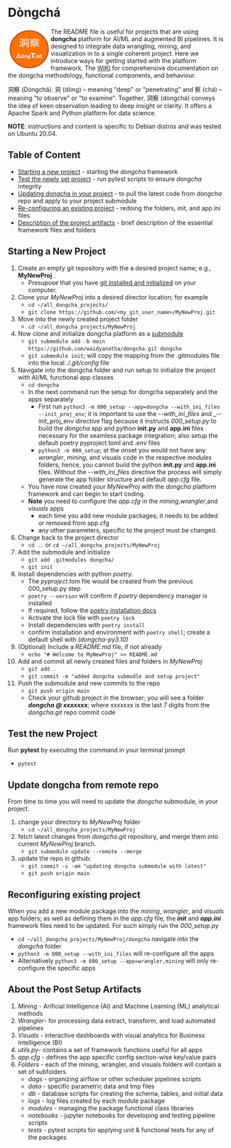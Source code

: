 # Dòngchá

<img align="left" width="100" height="100" src="./img/dongcha_logo_circle.png">

The README file is useful for projects that are using __dongcha__ platform for AI/ML and augmented BI pipelines. It is designed to integrate data wrangling, mining, and visualization in to a single coherent project. Here we introduce ways for getting started with the platform framework. The [WIKI](/wiki) for comprehensive documentation on the dongcha methodology, functional components, and behaviour.

洞察 (Dòngchá): 洞 (dòng) – meaning "deep" or "penetrating" and 察 (chá) – meaning "to observe" or "to examine". Together, 洞察 (dòngchá) conveys the idea of keen observation leading to deep insight or clarity. It offers a Apache Spark and Python platform for data science.

__NOTE__: instructions and content is specific to Debian distros and was tested on Ubuntu 20.04.

## Table of Content
* [Starting a new project](#starting-a-new-project) - starting the _dongcha_ framework 
* [Test the newly set project](#test-the-new-project) - run pytest scripts to ensure _dongcha_ integrity
* [Updating dongcha in your project](#update-dongcha-from-remote-repo) - to pull the latest code from _dongcha_ repo and apply to your project submodule
* [Re-configuring an existing project](#reconfiguring-existing-project) - redoing the folders, init, and app.ini files
* [Description of the project artifacts](#about-the-post-setup-artifacts) - brief description of the essential framework files and folders

## Starting a New Project
1. Create an empty git repository with the a desired project name; e.g., __MyNewProj__ . 
   * Presupose that you have [git installed and initialized]([https://phoenixnap.com/kb/how-to-install-git-on-ubuntu](https://git-scm.com/book/en/v2/Getting-Started-Installing-Git)) on your computer.
1. Clone your _MyNewProj_ into a desired director location; for example
   * ```cd ~/all_dongcha_projects/```
   * ```git clone https://github.com/<my_git_user_name>/MyNewProj.git```
1. Move into the newly created project folder
   * ```cd ~/all_dongcha_projects/MyNewProj```
1. Now clone and initialize dongcha platform as a [submodule](https://github.blog/2016-02-01-working-with-submodules/)
   * ```git submodule add -b main https://github.com/waidyanatha/dongcha.git dongcha```
   * ```git submodule init```; will copy the mapping from the .gitmodules file into the local _./.git/config_ file
1. Navigate into the dongcha folder and run setup to initialize the project with AI/ML functional app classes
   * ```cd dongcha```
   * In the next command run the setup for dongcha separately and the apps separately
      - First run ```python3 -m 000_setup --app=dongcha --with_ini_files --init_proj_env```; it is important to use the _--with_ini_files_ and _--init_proj_env directive flag because it instructs _000_setup.py_ to build the _dongcha_ app and python __init.py__ and __app.ini__ files necessary for the seamless package integration; also setup the default poetry pyproject.toml and _.env_ files 
      - ```python3 -m 000_setup```; at the onset you would not have any _wrangler_, _mining_, and visuals code in the respective _modules_ folders; hence, you cannot build the python __init.py__ and __app.ini__ files. Without  the _--with_ini_files_ directive the process will simply generate the app folder structure and default _app.cfg_ file. 
   * You have now created your _MyNewProj_ with the _dongcha_ platform framework and can begin to start coding.
   * __Note__ you need to configure the _app.cfg_ in the _mining_,_wrangler_,and _visuals_ apps
      - each time you add new module packages; it needs to be added or removed from app.cfg
      - any other parameters, specific to the project must be changed.
1. Change back to the project director
   * ```cd ..``` or ```cd ~/all_dongcha_projects/MyNewProj```
1. Add the submodule and initialize
   * ```git add .gitmodules dongcha/```
   * ```git init```
1. Install dependencies with python _poetry_. 
   * The _pyproject.tom_ file would be created from the previous 000_setup.py step
   * ```poetry --version``` will confirm if _poetry_ dependency manager is installed
   * If required, follow the [poetry installation docs](https://python-poetry.org/docs/)
   * Activate the lock file with ```poetry lock```
   * Install dependencies with ```poetry install```
   * confirm installation and environment with ```poetry shell```; create a default shell with _(dongcha-py3.10)_
1. (Optional) Include a _README.md_ file, if not already
   * ```echo "# Welcome to MyNewProj" >> README.md```
1. Add and commit all newly created files and folders in _MyNewProj_
   * ```git add .```
   * ```git commit -m "added dongcha submudle and setup project"```
1. Push the submodule and new commits to the repo
   * ```git push origin main```
   * Check your github project in the browser; you will see a folder ___dongcha @ xxxxxxx___; where xxxxxxx is the last 7 digits from the _dongcha.git_ repo commit code 

## Test the new Project
Run __pytest__ by executing the command in your terminal prompt
* ```pytest```

## Update dongcha from remote repo
From time to time you will need to update the _dongcha_ submodule, in your project. 
1. change your directory to _MyNewProj_ folder
   * ```cd ~/all_dongcha_projects/MyNewProj```
1. fetch latest changes from _dongcha.git_ repository, and merge them into current _MyNewProj_ branch.
   * ```git submodule update --remote --merge```
1. update the repo in github:
   * ```git commit -s -am "updating dongcha submodule with latest"```
   * ```git push origin main```

## Reconfiguring existing project

When you add a new module package into the _mining_, _wrangler_, and _visuals_ app folders; as well as defining them in the _app.cfg_ file, the ___init___ and ___app.ini___ framework files need to be updated. For such simply run the _000_setup.py_
* ```cd ~/all_dongcha_projects/MyNewProj/dongcha``` navigate into the _dongcha_ folder
* ```python3 -m 000_setup --with_ini_files``` will re-configure all the apps
* Alternatively ```python3 -m 000_setup --app=wrangler,mining``` will only re-configure the specific apps


## About the Post Setup Artifacts

1. _Mining_ - Arificial Intelligence (AI) and Machine Learning (ML) analytical methods
1. _Wrangler_- for processing data extract, transform, and load automated pipelines
1. _Visuals_ - interactive dashboards with visual analytics for Business Intelligence (BI)
1. _utils.py_- contains a set of framework functions useful for all apps
1. _app.cfg_ - defines the app specific config section-wise key/value pairs
1. _Folders_ - each of the mining, wrangler, and visuals folders will contain a set of subfolders 
   * _dags_ - organizing airflow or other scheduler pipelines scripts
   * _data_ - specific parametric data and tmp files
   * _db_ - database scripts for creating the schema, tables, and initial data
   * _logs_ - log files created by each module package
   * _modules_ - managing the package functional class libraries
   * _notebooks_ - jupyter notebooks for developing and testing pipeline scripts
   * _tests_ - pytest scripts for applying unit & functional tests for any of the packages

